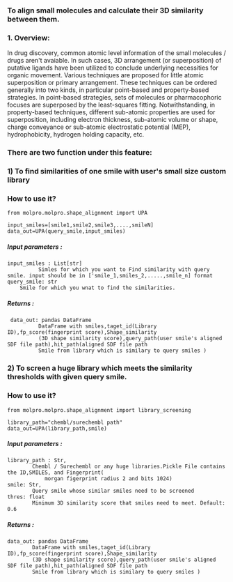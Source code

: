 ### To align small molecules and calculate their 3D similarity between them.

### 1. Overview:
In drug discovery, common atomic level information of the small molecules / drugs aren't avaiable. In such cases, 3D arrangement (or superposition) of putative ligands have been utilized to conclude underlying necessities for organic movement. Various techniques are proposed for little atomic superposition or primary arrangement. These techniques can be ordered generally into two kinds, in particular point-based and property-based strategies. In point-based strategies, sets of molecules or pharmacophoric focuses are superposed by the least-squares fitting. Notwithstanding, in property-based techniques, different sub-atomic properties are used for superposition, including electron thickness, sub-atomic volume or shape, charge conveyance or sub-atomic electrostatic potential (MEP), hydrophobicity, hydrogen holding capacity, etc.

### There are two function under this feature: 

### 1) To find similarities of one smile with user's small size custom library 

### How to use it?

    from molpro.molpro.shape_alignment import UPA

    input_smiles=[smile1,smile2,smile3,....,smileN]
    data_out=UPA(query_smile,input_smiles)
    
##### Input parameters :

    input_smiles : List[str]
              Simles for which you want to Find similarity with query smile. input should be in ['smile_1,smiles_2,.....,smile_n] format
    query_smile: str
        Smile for which you wnat to find the similarities. 
        
##### Returns : 

     data_out: pandas DataFrame
              DataFrame with smiles,taget_id(Library ID),fp_score(fingerprint score),Shape_similarity
              (3D shape similarity score),query_path(user smile's aligned SDF file path),hit_path(aligned SDF file path
              Smile from library which is similary to query smiles ) 
            

### 2) To screen a huge library which meets the similarity thresholds with given query smile.

### How to use it?

    from molpro.molpro.shape_alignment import library_screening

    library_path="chembl/surechembl path"
    data_out=UPA(library_path,smile)
    
##### Input parameters :
    
    library_path : Str,
            Chembl / Surechembl or any huge libraries.Pickle File contains the ID,SMILES, and Fingerprint(
                morgan figerprint radius 2 and bits 1024) 
    smile: Str,
            Query smile whose similar smiles need to be screened
    thres: float
            Minimum 3D similarity score that smiles need to meet. Default: 0.6
            
##### Returns : 

    data_out: pandas DataFrame
            DataFrame with smiles,taget_id(Library ID),fp_score(fingerprint score),Shape_similarity
            (3D shape similarity score),query_path(user smile's aligned SDF file path),hit_path(aligned SDF file path
            Smile from library which is similary to query smiles ) 


